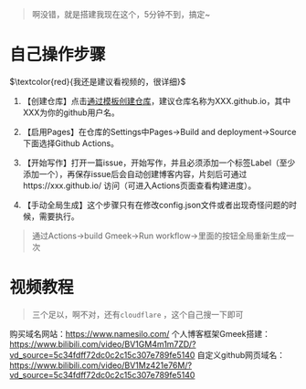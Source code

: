 > 啊没错，就是搭建我现在这个，5分钟不到，搞定~

# 自己操作步骤
$\textcolor{red}{我还是建议看视频的，很详细}$

1. 【创建仓库】点击[通过模板创建仓库](https://github.com/new?template_name=Gmeek-template&template_owner=Meekdai)，建议仓库名称为XXX.github.io，其中XXX为你的github用户名。

2. 【启用Pages】在仓库的Settings中Pages->Build and deployment->Source下面选择Github Actions。

3. 【开始写作】打开一篇issue，开始写作，并且必须添加一个标签Label（至少添加一个），再保存issue后会自动创建博客内容，片刻后可通过https://xxx.github.io/ 访问（可进入Actions页面查看构建进度）。

4. 【手动全局生成】这个步骤只有在修改config.json文件或者出现奇怪问题的时候，需要执行。
> 通过Actions->build Gmeek->Run workflow->里面的按钮全局重新生成一次

# 视频教程
> 三个足以，啊不对，还有`cloudflare` ，这个自己搜一下即可

购买域名网站：https://www.namesilo.com/
个人博客框架Gmeek搭建： https://www.bilibili.com/video/BV1GM4m1m7ZD/?vd_source=5c34fdff72dc0c2c15c307e789fe5140
自定义github网页域名：https://www.bilibili.com/video/BV1Mz421e76M/?vd_source=5c34fdff72dc0c2c15c307e789fe5140